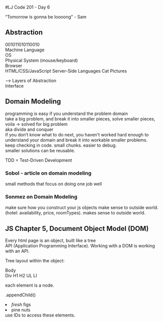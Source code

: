 #LJ Code 201 - Day 6

“Tomorrow is gonna be loooong” - Sam

## Abstraction
001011010110010  
Machine Language  
OS  
Physical System (mouse/keyboard)  
Browser  
HTML/CSS/JavaScript
Server-Side Languages
Cat Pictures

—> Layers of Abstraction  
Interface  

## Domain Modeling
programming is easy if you understand the problem domain  
take a big problem, and break it into smaller pieces, solve smaller pieces, voila -> solved for big problem  
aka divide and conquer  
if you don’t know what to do next, you haven’t worked hard enough to understand your domain and break it into workable smaller problems.  
keep checking in code. small chunks. easier to debug.   
smaller solutions can be reusable.  

TDD = Test-Driven Development

### Sobol - article on domain modeling
small methods that focus on doing one job well

### Sonmez on Domain Modeling
make sure how you construct your js objects make sense to outside world. (hotel: availability, price, roomTypes). makes sense to outside world.  

## JS Chapter 5, Document Object Model (DOM)

Every html page is an object, built like a tree  
API (Application Programming Interface). Working with a DOM is working with an API.  

Tree layout within the object:

Body  
  Div
    H1
    H2
      UL
        LI

each element is a node.  

.appendChild() 

<li id=“one” class=“hot”><em>fresh</em></em> figs</li>  
<li id=“two” class=“hot”>pine nuts</li>  
use IDs to access these elements.  

<script> tag should be the very last item of your <body>  

http://codepen.io/  

Code Example of changing the DOM:  
  
### HTML
<h1>Sam's Pets</h1>  
<ul id="beasts"></ul>  
  
### CSS
* {  
  outline: 2px dotted orange;  
}  
  
ul {  
  outline: 2px dashed green;  
  padding: 10px;  
}  
  
### JS
// make var same name as HTML ID. good practice.  
// Put your getElement at top of js. good practice.  
var beasts = document.getElementById('beasts’);  
  
var pets = ['Parkey', 'Demi', 'Buddy', 'Alistair', 'Trillian’];  
  
for (var i = 0; i < pets.length; i++) {  
  // create an element. same name is good practice.  
  // li -> making LIs, EL -> elements  
  var liEl = document.createElement('li’);  
  // give an element content  
  liEl.textContent = pets[i];  
  console.log(liEl);  
  // append the element to the DOM  
  beasts.appendChild(liEl);  
}  

## Objects Demo
object {  
  0: “a”,  
  1: “b”,  
  2: “c”,  
  3: “d”	<— no comma in last element of object  
}

object {};  
object.Frazier = ‘Fraz’;  

### Object literal notation:  
var genericObject = {  
  key1: ‘value1’,  
  key2: ‘value2’,  
  multi-word key’: ‘value’,  
  method: function() {  
    // do stuff  
  }  
};  

#### Object Literal Code Example  
var sam = {  
  // properties  
  firstName: 'Sam’,  
  middleName: null,  
  lastName: 'Hamm’,  
  rating: 0,  
  isABoss: true,  
  underlings: ['Rachel', 'Frazier', 'Aliza', 'Maelle’],  
  
  methods  
  getRating: function() {  
    return this.rating;  
  },  
  setRating: function(num) {  
    return this.rating = num;  
  }  
 };  
  
// adding new properties and methods to object.  
sam.employer = {  
  name: 'Code Fellows’,  
  location: ‘Seattle'  
};  
  
sam.logName = function() {  
  console.log(this.firstName + ' ' + this.lastName);  
};  
  
sam.whatIsThis = function() {  
  console.log(this);  
};  
  
 sam.whatIsThis(); // logs the sam object  

Put properties at top in an object, put methods at the bottom of the object  

### Lab Setup
make a new repository called cookie-stand (on GH, with readme, MIT license)  and clone
make branch (name branch by date)  
// every time you add something that works, do a add/commit, then after a few push, merge, then git pull origin master
   
The minimum number of customers per hour.  
The maximum number of customers per hour.  
The average number of cookies purchased per customer.  

create sales.html (index will be public-facing page)  
build object literals that stores the min/max hourly customers, and the average cookies per customer, in object properties.  
Uses a method of that object to generate a random number of customers per hour. Objects/Math/random  
Calculate and store the simulated amounts of cookies purchased for each hour at each location using average cookies purchased and the random number of customers generated  
Store the results for each location in a separate array... perhaps as a property of the object representing that location
Display the values of each array as unordered lists in the browser


5 locations (5 object literals), but build one, and copy to make other 4  
properties for min, max, and avg  (minimum/maximum custPerHour, and average cookies per customer).
var hours = [‘6am’, ‘7am’,…’8pm]; - sits outside the 
property for randCustPerHour [32, 19, 72], and a method to calculate those random customers per hour
property to store & method to generate total cookies sold per hour [77, 34,] <— this goes into the list
calc/store/display total daily sales per location
property that holds name of the location “Fist and Pike”

<ul id=“firstandpike”></ul>
<ul id="seatac”></ul>
<ul id=“seattlecenter”></ul>
<ul id=“caphill”></ul>
<ul id=“alki”></ul>

var hours = [‘6am’, ‘7am’, ‘8am’, ‘9am’, ‘10am’, ‘11am’, ‘12pm’, ‘1pm’, ‘2pm’, ‘3pm’, ‘4pm’, ‘5pm’, ‘6pm’, ‘7pm’, ‘8pm’]; 

Each object should have a .render() method that displays the list of store data

var firstandpike = {
  name: 


calcRandCustByHour: function() {
var function getRandomIntInclusive(min, max) {
  min = Math.ceil(min);
  max = Math.floor(max);
  return Math.floor(Math.random() * (max - min + 1)) + min;
}